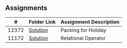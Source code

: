 ## Assignments

|   #   | Folder Link                    | Assignment Description |
| :---: | ------------------------------ | ---------------------- |
| 12372 | [Solution](/Assignments/12372) | Packing for Holiday    |
| 11172 | [Solution](/Assignments/11172) | Relational Operator    |
